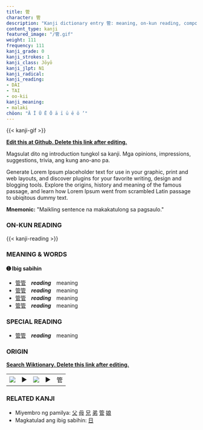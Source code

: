 ```yaml
---
title: 管
character: 管
description: "Kanji dictionary entry 管: meaning, on-kun reading, compounds, origin, related kanji"
content_type: kanji
featured_image: "/管.gif"
weight: 111
frequency: 111
kanji_grade: 0
kanji_strokes: 1
kanji_class: Jōyō
kanji_jlpt: N1
kanji_radical: 
kanji_reading: 
- DAI
- TAI
- oo-kii
kanji_meaning:
- malaki
chōon: "Ā Ī Ū Ē Ō ā ī ū ē ō ’"
---
```

[//]: # (Don't edit the line below. Kanji animated GIF code is automatically generated.)
{{< kanji-gif >}}

[//]: # (Edit below this line.)

**[Edit this at Github. Delete this link after editing.](https://github.com/tim0g/tim/tree/main/content/kanji/管/index.md)**

Magsulat dito ng introduction tungkol sa kanji. Mga opinions, impressions, suggestions, trivia, ang kung ano-ano pa.

Generate Lorem Ipsum placeholder text for use in your graphic, print and web layouts, and discover plugins for your favorite writing, design and blogging tools. Explore the origins, history and meaning of the famous passage, and learn how Lorem Ipsum went from scrambled Latin passage to ubiqitous dummy text.
 
**Mnemonic:** "Maikling sentence na makakatulong sa pagsaulo."

### ON-KUN READING

[//]: # (Don't edit the line below. ON-KUN READING code is automatically generated.)
{{< kanji-reading >}}

### MEANING & WORDS

#### ➊ **Ibig sabihin**
  - [管](../管)[管](../管)　***reading***　meaning
  - [管](../管)[管](../管)　***reading***　meaning
  - [管](../管)[管](../管)　***reading***　meaning
  - [管](../管)[管](../管)　***reading***　meaning

### SPECIAL READING
  - [管](../管)[管](../管)　***reading***　meaning

### ORIGIN

**[Search Wiktionary. Delete this link after editing.](https://wiktionary.org/wiki/管)**
<table class="kanji-table"><tr><td>
<img src="60px-管-bronze.svg.png">
</td><td>▶</td><td>
<img src="60px-管-oracle.svg.png">
</td><td>▶</td>
<td class="kanji-origin">管</td>
</tr></table>

### RELATED KANJI
- Miyembro ng pamilya: [父](../父) [母](../母) [兄](../兄) [弟](../弟) [管](../管) [娘](../娘)
- Magkatulad ang ibig sabihin: [日](../日)
